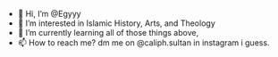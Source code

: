 - 👋 Hi, I’m @Egyyy
- 👀 I’m interested in Islamic History, Arts, and Theology
- 🌱 I’m currently learning all of those things above,
- 📫 How to reach me? dm me on @caliph.sultan in instagram i guess.

<!---
Egyyy/Egyyy is a ✨ special ✨ repository because its `README.md` (this file) appears on your GitHub profile.
You can click the Preview link to take a look at your changes.
--->

